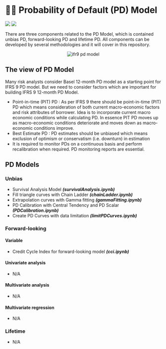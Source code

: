 # ✍🏻 Probability of Default (PD) Model 

![](https://img.shields.io/badge/Editor-Google%20Colab-brightgreen)
![](https://img.shields.io/badge/Code-Python-blue)

There are three components related to the PD Model, which is contained unbias PD, forward-looking PD and lifetime PD. All components can be developed by several methodologies and it will cover in this repository.

<p align="center">
  <img src="https://www.debt.org/wp-content/uploads/2012/07/Default-on-Loans.jpg" alt="ifr9 pd model"/>
</p>

## The view of PD Model

Many risk analysts consider Basel 12-month PD model as a starting point for IFRS 9 PD model. But we need to consider factors which are important for building IFRS 9 12-month PD Model.

* Point-in-time (PIT) PD : As per IFRS 9 there should be point-in-time (PIT) PD which means consideration of both current macro-economic factors and risk attributes of borrower. Idea is to incorporate current macro economic conditions while calculating PD. In essence PIT PD moves up as macro-economic conditions deteriorate and moves down as macro-economic conditions improve.
* Best Estimate PD : PD estimates should be unbiased which means exclusion of optimism or conservatism (i.e. downturn) in estimation
* It is required to monitor PDs on a continuous basis and perform recalibration when required. PD monitoring reports are essential.

## PD Models
### Unbias
* Survival Analysis Model ***(survivalAnalysis.ipynb)***
* Fill triangle curves with Chain Ladder ***(chainLadder.ipynb)***
* Extrapolation curves with Gamma fitting ***(gammaFitting.ipynb)***
* PD Calibration with Central Tendency and PD Scalar ***(PDCalibration.ipynb)***
* Create PD Curves with data limitation ***(limitPDCurves.ipynb)***

### Forward-looking
#### Variable
* Credit Cycle Index for forward-looking model ***(cci.ipynb)***
#### Univariate analysis
* N/A
#### Multivariate analysis
* N/A
#### Multivariate regression
* N/A

### Lifetime
* N/A
